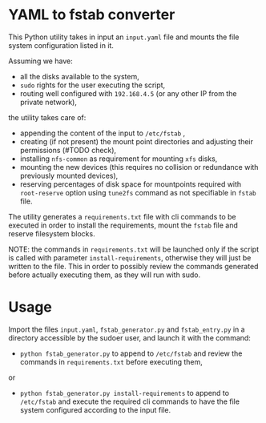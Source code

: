 # YAML to fstab converter

This Python utility takes in input an `input.yaml` file and mounts the file system configuration listed in it.

Assuming we have:

- all the disks available to the system, 
- `sudo` rights for the user executing the script,
- routing well configured with `192.168.4.5` (or any other IP from the private network),

the utility takes care of: 

- appending the content of the input to `/etc/fstab` ,
- creating (if not present) the mount point directories and adjusting their permissions (#TODO check),
- installing `nfs-common` as requirement for mounting `xfs` disks,
- mounting the new devices (this requires no collision or redundance with previously mounted devices),
- reserving percentages of disk space for mountpoints required with `root-reserve` option using `tune2fs` command as not specifiable in `fstab` file.

The utility generates a `requirements.txt` file with cli commands to be executed in order to install the requirements, mount the `fstab` file and reserve filesystem blocks.

NOTE: the commands in `requirements.txt` will be launched only if the script is called with parameter `install-requirements`, otherwise they will just be written to the file. This in order to possibly review the commands generated before actually executing them, as they will run with sudo.

# Usage

Import the files `input.yaml`, `fstab_generator.py` and `fstab_entry.py` in a directory accessible by the sudoer user, and launch it with the command:

- `python fstab_generator.py`
 to append to `/etc/fstab` and review the commands in `requirements.txt` before executing them,

or

- `python fstab_generator.py install-requirements` 
to append to `/etc/fstab` and execute the required cli commands to have the file system configured according to the input file.